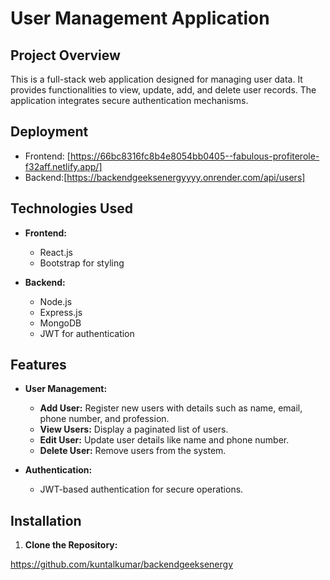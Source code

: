 # User Management Application

## Project Overview

This is a full-stack web application designed for managing user data. It provides functionalities to view, update, add, and delete user records. The application integrates secure authentication mechanisms.

## Deployment
- Frontend: [https://66bc8316fc8b4e8054bb0405--fabulous-profiterole-f32aff.netlify.app/]
- Backend:[https://backendgeeksenergyyyy.onrender.com/api/users]

## Technologies Used

- **Frontend:**
  - React.js
  - Bootstrap for styling

- **Backend:**
  - Node.js
  - Express.js
  - MongoDB
  - JWT for authentication

## Features

- **User Management:**
  - **Add User:** Register new users with details such as name, email, phone number, and profession.
  - **View Users:** Display a paginated list of users.
  - **Edit User:** Update user details like name and phone number.
  - **Delete User:** Remove users from the system.

- **Authentication:**
  - JWT-based authentication for secure operations.

## Installation

1. **Clone the Repository:**

  https://github.com/kuntalkumar/backendgeeksenergy
